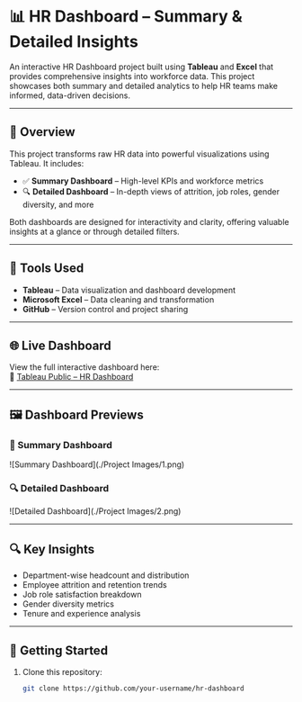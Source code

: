 # 📊 HR Dashboard – Summary & Detailed Insights

An interactive HR Dashboard project built using **Tableau** and **Excel** that provides comprehensive insights into workforce data. This project showcases both summary and detailed analytics to help HR teams make informed, data-driven decisions.

---

## 📌 Overview

This project transforms raw HR data into powerful visualizations using Tableau. It includes:

- ✅ **Summary Dashboard** – High-level KPIs and workforce metrics  
- 🔍 **Detailed Dashboard** – In-depth views of attrition, job roles, gender diversity, and more

Both dashboards are designed for interactivity and clarity, offering valuable insights at a glance or through detailed filters.

---

## 🧰 Tools Used

- **Tableau** – Data visualization and dashboard development  
- **Microsoft Excel** – Data cleaning and transformation  
- **GitHub** – Version control and project sharing  

---

## 🌐 Live Dashboard

View the full interactive dashboard here:  
🔗 [Tableau Public – HR Dashboard]([https://public.tableau.com/app/profile/your-username/viz/HRDashboardProject/Overview](https://public.tableau.com/views/FinalHRProject_17500909538910/HRSummery?:language=en-US&:sid=&:redirect=auth&:display_count=n&:origin=viz_share_link))

---

## 🖼️ Dashboard Previews

### 📌 Summary Dashboard  
![Summary Dashboard](./Project Images/1.png)

### 🔍 Detailed Dashboard  
![Detailed Dashboard](./Project Images/2.png)

---

## 🔍 Key Insights

- Department-wise headcount and distribution  
- Employee attrition and retention trends  
- Job role satisfaction breakdown  
- Gender diversity metrics  
- Tenure and experience analysis  

---

## 🚀 Getting Started

1. Clone this repository:
   ```bash
   git clone https://github.com/your-username/hr-dashboard
